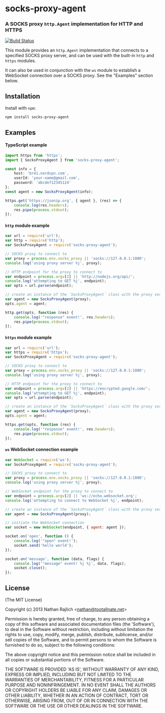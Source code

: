 socks-proxy-agent
================
### A SOCKS proxy `http.Agent` implementation for HTTP and HTTPS
[![Build Status](https://github.com/TooTallNate/node-socks-proxy-agent/workflows/Node%20CI/badge.svg)](https://github.com/TooTallNate/node-socks-proxy-agent/actions?workflow=Node+CI)

This module provides an `http.Agent` implementation that connects to a
specified SOCKS proxy server, and can be used with the built-in `http`
and `https` modules.

It can also be used in conjunction with the `ws` module to establish a WebSocket
connection over a SOCKS proxy. See the "Examples" section below.

Installation
------------

Install with `npm`:

``` bash
npm install socks-proxy-agent
```


Examples
--------

#### TypeScript example

```ts
import https from 'https';
import { SocksProxyAgent } from 'socks-proxy-agent';

const info = {
	host: 'br41.nordvpn.com',
	userId: 'your-name@gmail.com',
	password: 'abcdef12345124'
};
const agent = new SocksProxyAgent(info);

https.get('https://jsonip.org', { agent }, (res) => {
	console.log(res.headers);
	res.pipe(process.stdout);
});
```

#### `http` module example

```js
var url = require('url');
var http = require('http');
var SocksProxyAgent = require('socks-proxy-agent');

// SOCKS proxy to connect to
var proxy = process.env.socks_proxy || 'socks://127.0.0.1:1080';
console.log('using proxy server %j', proxy);

// HTTP endpoint for the proxy to connect to
var endpoint = process.argv[2] || 'http://nodejs.org/api/';
console.log('attempting to GET %j', endpoint);
var opts = url.parse(endpoint);

// create an instance of the `SocksProxyAgent` class with the proxy server information
var agent = new SocksProxyAgent(proxy);
opts.agent = agent;

http.get(opts, function (res) {
	console.log('"response" event!', res.headers);
	res.pipe(process.stdout);
});
```

#### `https` module example

```js
var url = require('url');
var https = require('https');
var SocksProxyAgent = require('socks-proxy-agent');

// SOCKS proxy to connect to
var proxy = process.env.socks_proxy || 'socks://127.0.0.1:1080';
console.log('using proxy server %j', proxy);

// HTTP endpoint for the proxy to connect to
var endpoint = process.argv[2] || 'https://encrypted.google.com/';
console.log('attempting to GET %j', endpoint);
var opts = url.parse(endpoint);

// create an instance of the `SocksProxyAgent` class with the proxy server information
var agent = new SocksProxyAgent(proxy);
opts.agent = agent;

https.get(opts, function (res) {
	console.log('"response" event!', res.headers);
	res.pipe(process.stdout);
});
```

#### `ws` WebSocket connection example

``` js
var WebSocket = require('ws');
var SocksProxyAgent = require('socks-proxy-agent');

// SOCKS proxy to connect to
var proxy = process.env.socks_proxy || 'socks://127.0.0.1:1080';
console.log('using proxy server %j', proxy);

// WebSocket endpoint for the proxy to connect to
var endpoint = process.argv[2] || 'ws://echo.websocket.org';
console.log('attempting to connect to WebSocket %j', endpoint);

// create an instance of the `SocksProxyAgent` class with the proxy server information
var agent = new SocksProxyAgent(proxy);

// initiate the WebSocket connection
var socket = new WebSocket(endpoint, { agent: agent });

socket.on('open', function () {
	console.log('"open" event!');
	socket.send('hello world');
});

socket.on('message', function (data, flags) {
	console.log('"message" event! %j %j', data, flags);
	socket.close();
});
```

License
-------

(The MIT License)

Copyright (c) 2013 Nathan Rajlich &lt;nathan@tootallnate.net&gt;

Permission is hereby granted, free of charge, to any person obtaining
a copy of this software and associated documentation files (the
'Software'), to deal in the Software without restriction, including
without limitation the rights to use, copy, modify, merge, publish,
distribute, sublicense, and/or sell copies of the Software, and to
permit persons to whom the Software is furnished to do so, subject to
the following conditions:

The above copyright notice and this permission notice shall be
included in all copies or substantial portions of the Software.

THE SOFTWARE IS PROVIDED 'AS IS', WITHOUT WARRANTY OF ANY KIND,
EXPRESS OR IMPLIED, INCLUDING BUT NOT LIMITED TO THE WARRANTIES OF
MERCHANTABILITY, FITNESS FOR A PARTICULAR PURPOSE AND NONINFRINGEMENT.
IN NO EVENT SHALL THE AUTHORS OR COPYRIGHT HOLDERS BE LIABLE FOR ANY
CLAIM, DAMAGES OR OTHER LIABILITY, WHETHER IN AN ACTION OF CONTRACT,
TORT OR OTHERWISE, ARISING FROM, OUT OF OR IN CONNECTION WITH THE
SOFTWARE OR THE USE OR OTHER DEALINGS IN THE SOFTWARE.
